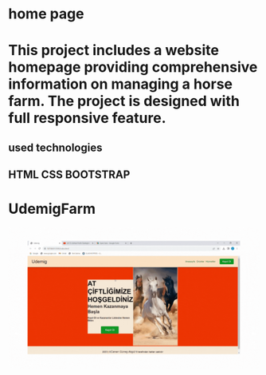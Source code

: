 <h1>home page<h1>
This project includes a website homepage providing comprehensive information on managing a horse farm. The project is designed with full responsive feature.

<h2>used technologies<h2>

HTML
CSS 
BOOTSTRAP


<h1>UdemigFarm</h1>
<img src="./images/udemigFarm.gif">
